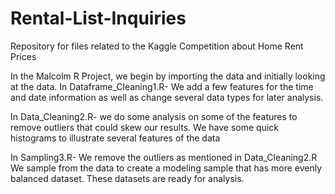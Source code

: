 # Rental-List-Inquiries
Repository for files related to the Kaggle Competition about Home Rent Prices 


In the Malcolm R Project, we begin by importing the data and initially looking at the data. 
In Dataframe_Cleaning1.R- 
We add a few features for the time and date information as well as change several data types for later analysis. 

In Data_Cleaning2.R- 
we do some analysis on some of the features to remove outliers that could skew our results. 
We have some quick histograms to illustrate several features of the data 

In Sampling3.R- 
We remove the outliers as mentioned in Data_Cleaning2.R 
We sample from the data to create a modeling sample that has more evenly balanced dataset. 
These datasets are ready for analysis. 

